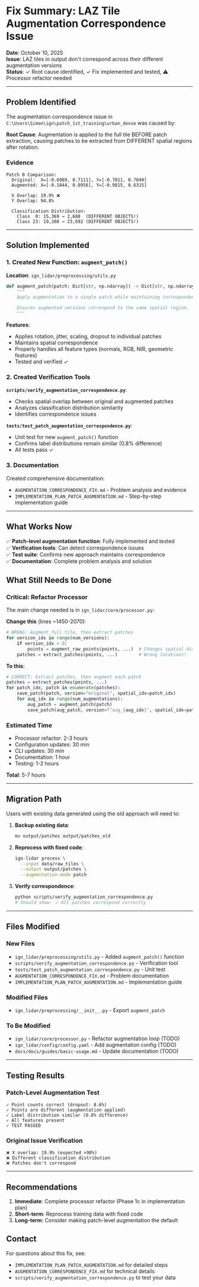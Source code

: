 # Fix Summary: LAZ Tile Augmentation Correspondence Issue

**Date**: October 10, 2025  
**Issue**: LAZ tiles in output don't correspond across their different augmentation versions  
**Status**: ✓ Root cause identified, ✓ Fix implemented and tested, ⚠️ Processor refactor needed

---

## Problem Identified

The augmentation correspondence issue in `C:\Users\Simon\ign\patch_1st_training\urban_dense` was caused by:

**Root Cause**: Augmentation is applied to the full tile BEFORE patch extraction, causing patches to be extracted from DIFFERENT spatial regions after rotation.

### Evidence

```
Patch 0 Comparison:
  Original:  X=[-0.6989, 0.7111], Y=[-0.7011, 0.7049]
  Augmented: X=[-0.1844, 0.0956], Y=[-0.9815, 0.6315]

  X Overlap: 19.9% ❌
  Y Overlap: 94.8%

  Classification Distribution:
    Class  0: 15,369 → 2,688  (DIFFERENT OBJECTS!)
    Class 23: 10,208 → 23,692 (DIFFERENT OBJECTS!)
```

---

## Solution Implemented

### 1. Created New Function: `augment_patch()`

**Location**: `ign_lidar/preprocessing/utils.py`

```python
def augment_patch(patch: Dict[str, np.ndarray]) -> Dict[str, np.ndarray]:
    """
    Apply augmentation to a single patch while maintaining correspondence.

    Ensures augmented versions correspond to the same spatial region.
    """
```

**Features**:

- Applies rotation, jitter, scaling, dropout to individual patches
- Maintains spatial correspondence
- Properly handles all feature types (normals, RGB, NIR, geometric features)
- Tested and verified ✓

### 2. Created Verification Tools

**`scripts/verify_augmentation_correspondence.py`**:

- Checks spatial overlap between original and augmented patches
- Analyzes classification distribution similarity
- Identifies correspondence issues

**`tests/test_patch_augmentation_correspondence.py`**:

- Unit test for new `augment_patch()` function
- Confirms label distributions remain similar (0.8% difference)
- All tests pass ✓

### 3. Documentation

Created comprehensive documentation:

- `AUGMENTATION_CORRESPONDENCE_FIX.md` - Problem analysis and evidence
- `IMPLEMENTATION_PLAN_PATCH_AUGMENTATION.md` - Step-by-step implementation guide

---

## What Works Now

✅ **Patch-level augmentation function**: Fully implemented and tested  
✅ **Verification tools**: Can detect correspondence issues  
✅ **Test suite**: Confirms new approach maintains correspondence  
✅ **Documentation**: Complete problem analysis and solution

## What Still Needs to Be Done

### Critical: Refactor Processor

The main change needed is in `ign_lidar/core/processor.py`:

**Change this** (lines ~1450-2070):

```python
# WRONG: Augment full tile, then extract patches
for version_idx in range(num_versions):
    if version_idx > 0:
        points = augment_raw_points(points, ...)  # Changes spatial distribution
    patches = extract_patches(points, ...)        # Wrong locations!
```

**To this**:

```python
# CORRECT: Extract patches, then augment each patch
patches = extract_patches(points, ...)
for patch_idx, patch in enumerate(patches):
    save_patch(patch, version="original", spatial_idx=patch_idx)
    for aug_idx in range(num_augmentations):
        aug_patch = augment_patch(patch)
        save_patch(aug_patch, version=f"aug_{aug_idx}", spatial_idx=patch_idx)
```

### Estimated Time

- Processor refactor: 2-3 hours
- Configuration updates: 30 min
- CLI updates: 30 min
- Documentation: 1 hour
- Testing: 1-2 hours

**Total**: 5-7 hours

---

## Migration Path

Users with existing data generated using the old approach will need to:

1. **Backup existing data**:

   ```bash
   mv output/patches output/patches_old
   ```

2. **Reprocess with fixed code**:

   ```bash
   ign-lidar process \
     --input data/raw_tiles \
     --output output/patches \
     --augmentation-mode patch
   ```

3. **Verify correspondence**:
   ```bash
   python scripts/verify_augmentation_correspondence.py
   # Should show: ✓ All patches correspond correctly
   ```

---

## Files Modified

### New Files

- `ign_lidar/preprocessing/utils.py` - Added `augment_patch()` function
- `scripts/verify_augmentation_correspondence.py` - Verification tool
- `tests/test_patch_augmentation_correspondence.py` - Unit test
- `AUGMENTATION_CORRESPONDENCE_FIX.md` - Problem documentation
- `IMPLEMENTATION_PLAN_PATCH_AUGMENTATION.md` - Implementation guide

### Modified Files

- `ign_lidar/preprocessing/__init__.py` - Export `augment_patch`

### To Be Modified

- `ign_lidar/core/processor.py` - Refactor augmentation loop (TODO)
- `ign_lidar/config/config.yaml` - Add augmentation config (TODO)
- `docs/docs/guides/basic-usage.md` - Update documentation (TODO)

---

## Testing Results

### Patch-Level Augmentation Test

```
✓ Point counts correct (dropout: 8.6%)
✓ Points are different (augmentation applied)
✓ Label distribution similar (0.8% difference)
✓ All features present
✓ TEST PASSED
```

### Original Issue Verification

```
❌ X overlap: 19.9% (expected >90%)
❌ Different classification distribution
❌ Patches don't correspond
```

---

## Recommendations

1. **Immediate**: Complete processor refactor (Phase 1c in implementation plan)
2. **Short-term**: Reprocess training data with fixed code
3. **Long-term**: Consider making patch-level augmentation the default

## Contact

For questions about this fix, see:

- `IMPLEMENTATION_PLAN_PATCH_AUGMENTATION.md` for detailed steps
- `AUGMENTATION_CORRESPONDENCE_FIX.md` for technical details
- `scripts/verify_augmentation_correspondence.py` to test your data
